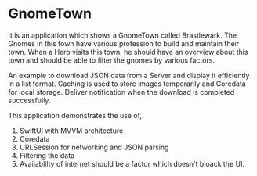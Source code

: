 # GnomeTown

It is an application which shows a GnomeTown called Brastlewark. The Gnomes in this town have various profession to build and maintain their town. When a Hero visits this town, he should have an overview about this town and should be able to filter the gnomes by various factors.

An example to download JSON data from a Server and display it efficiently in a list format.
Caching is used to store images temporarily and Coredata for local storage.
Deliver notification when the download is completed successfully.

This application demonstrates the use of,
1. SwiftUI with MVVM architecture
2. Coredata
3. URLSession for networking and JSON parsing
4. Filtering the data
5. Availablilty of internet should be a factor which doesn't bloack the UI.
